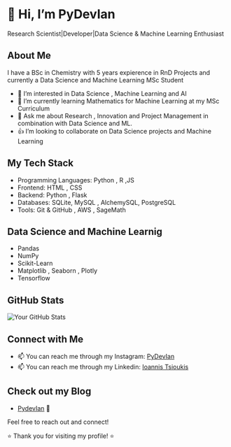 # 👋 Hi, I’m PyDevIan
Research Scientist|Developer|Data Science & Machine Learning Enthusiast
## About Me
I have a BSc in Chemistry with 5 years expierence in RnD Projects and currently a Data Science and Machine Learning MSc Student

- 👀 I’m interested in Data Science , Machine Learning and AI
- 🌱 I’m currently learning Mathematics for Machine Learning at my MSc Curriculum 
- 💬 Ask me about Research , Innovation and Project Management in combination with Data Science and ML.
- 👍 I’m looking to collaborate on Data Science projects and Machine Learning 


## My Tech Stack
- Programming Languages: Python , R ,JS
- Frontend: HTML , CSS
- Backend: Python , Flask 
- Databases: SQLite, MySQL , AlchemySQL, PostgreSQL
- Tools: Git & GitHub , AWS , SageMath

## Data Science and Machine Learnig
- Pandas
- NumPy
- Scikit-Learn
- Matplotlib , Seaborn , Plotly
- Tensorflow

## GitHub Stats

![Your GitHub Stats](https://github-readme-stats.vercel.app/api?username=PyDevIan&show_icons=true&count_private=true)


## Connect with Me

- 📫 You can reach me through my Instagram: [PyDevIan](https://www.instagram.com/pydevian?igsh=Z2Y5c3YycWFjeGdy)
- 📫 You can reach me through my Linkedin: [Ioannis Tsioukis](https://www.linkedin.com/in/ioannis-tsioukis/)

## Check out my Blog
- [PydevIan](https://pydevian.github.io/BlogWebsite/) 🚀 


Feel free to reach out and connect!

⭐️ Thank you for visiting my profile! ⭐️

